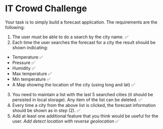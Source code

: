 # IT Crowd Challenge
Your task is to simply build a forecast application. The requirements are the following:
1. The user must be able to do a search by the city name. ✅
2. Each time the user searches the forecast for a city the result should be shown indicating:
* Temperature ✅
* Pressure ✅
* Humidity ✅
* Max temperature ✅
* Min temperature ✅
* A Map showing the location of the city (using long and lat) ✅
3. You need to maintain a list with the last 5 searched cities (it should be persisted in local storage). Any item of the list can be deleted. ✅
4. Every time a city from the above list is clicked, the forecast information should be shown as in step (2). ✅
5. Add at least one additional feature that you think would be useful for the user. *Add detect location with reverse geolocation* ✅

